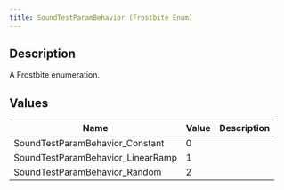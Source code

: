 ```yaml
---
title: SoundTestParamBehavior (Frostbite Enum)
---
```

## Description

A Frostbite enumeration.

## Values

| Name                               | Value | Description |
| ---------------------------------- | ----- | ----------- |
| SoundTestParamBehavior\_Constant   | 0     |             |
| SoundTestParamBehavior\_LinearRamp | 1     |             |
| SoundTestParamBehavior\_Random     | 2     |             |
